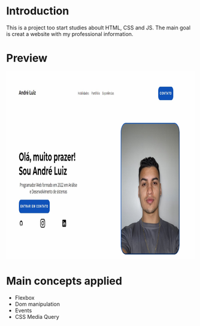 # Introduction

This is a project too start studies aboult HTML, CSS and JS.
The main goal is creat a website with my professional information.

# Preview

<img src="https://github.com/AndreAlmeida20/site-portifolio/blob/main/Preview.jpg" height="500"/>

# Main concepts applied

- Flexbox
- Dom manipulation
- Events
- CSS Media Query
